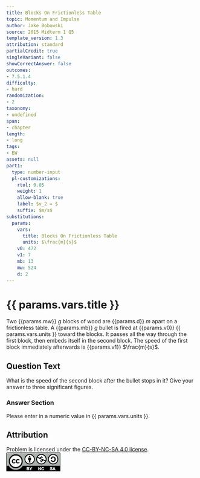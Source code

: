 ```yaml
---
title: Blocks On Frictionless Table
topic: Momentum and Impulse
author: Jake Bobowski
source: 2015 Midterm 1 Q5
template_version: 1.3
attribution: standard
partialCredit: true
singleVariant: false
showCorrectAnswer: false
outcomes:
- 7.5.1.4
difficulty:
- hard
randomization:
- 2
taxonomy:
- undefined
span:
- chapter
length:
- long
tags:
- EW
assets: null
part1:
  type: number-input
  pl-customizations:
    rtol: 0.05
    weight: 1
    allow-blank: true
    label: $v_2 = $
    suffix: $m/s$
substitutions:
  params:
    vars:
      title: Blocks On Frictionless Table
      units: $\frac{m}{s}$
    v0: 472
    v1: 7
    mb: 13
    mw: 524
    d: 2
---
```

# {{ params.vars.title }}
Two {{params.mw}} $g$ blocks of wood are {{params.d}} $m$ apart on a frictionless table.
A {{params.mb}} $g$ bullet is fired at {{params.v0}} {{ params.vars.units }} toward the blocks.
It passes all the way through the first block, then embeds itself in the second block.
The speed of the first block immediately afterwards is {{params.v1}} $\frac{m}{s}$.

## Question Text

What is the speed of the second block after the bullet stops in it?
Give your answer to three significant figures.

### Answer Section

Please enter in a numeric value in {{ params.vars.units }}.

## Attribution

Problem is licensed under the [CC-BY-NC-SA 4.0 license](https://creativecommons.org/licenses/by-nc-sa/4.0/).<br> ![The Creative Commons 4.0 license requiring attribution-BY, non-commercial-NC, and share-alike-SA license.](https://raw.githubusercontent.com/firasm/bits/master/by-nc-sa.png)